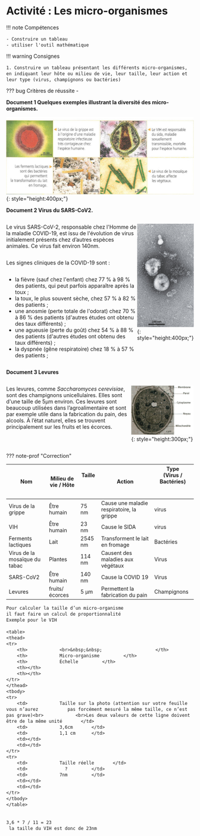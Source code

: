 # Activité : Les micro-organismes 

!!! note Compétences

    - Construire un tableau 
    - utiliser l'outil mathématique

!!! warning Consignes

    1. Construire un tableau présentant les différents micro-organismes, en indiquant leur hôte ou milieu de vie, leur taille, leur action et leur type (virus, champignons ou bactéries)
    
??? bug Critères de réussite
    - 




**Document 1 Quelques exemples illustrant la diversité des micro-organismes.**

![](pictures/photoMicrobesAct.png){: style="height:400px;"}


**Document 2 Virus du SARS-CoV2.**

<div markdown style="display:flex; flex-direction:row;">

<div markdown style="display:flex; flex-direction:column;flex: 3 1 0;">

Le virus SARS-CoV-2, responsable chez l'Homme de la maladie COVID-19, est issu de l'évolution de virus initialement présents chez d’autres espèces animales. Ce virus fait environ 140nm.

Les signes cliniques de la COVID-19 sont :

- la fièvre (sauf chez l'enfant) chez 77 % à 98 % des patients, qui peut parfois apparaître après la toux ;
- la toux, le plus souvent sèche, chez 57 % à 82 % des patients ;
- une anosmie (perte totale de l'odorat) chez 70 % à 86 % des patients (d'autres études ont obtenu des taux différents) ;
- une agueusie (perte du goût) chez 54 % à 88 % des patients (d'autres études ont obtenu des taux différents) ;
- la dyspnée (gêne respiratoire) chez 18 % à 57 % des patients ;
</div>
<div markdown style="display:flex; flex-direction:column; flex: 1 1 0;">

![](pictures/photoSARS.png){: style="height:400px;"}
</div>


</div>

**Document 3 Levures**

<div markdown style="display:flex; flex-direction:row;">

<div markdown style="display:flex; flex-direction:column;flex: 2 1 0;">


Les levures, comme *Saccharomyces cerevisiae*, sont des champignons unicellulaires. Elles sont d'une taille de 5µm environ. Ces levures sont beaucoup utilisées dans l’agroalimentaire et sont par exemple utile dans la fabrication du pain, des alcools. À l’état naturel, elles se trouvent principalement sur les fruits et les écorces.

</div>
<div markdown style="display:flex; flex-direction:column; flex: 1 1 0;">

![](pictures/photoLevures.png){: style="height:300px;"}

</div>


</div>

??? note-prof "Correction"
    <table>
    <thead>
    <tr>
        <th> 			Nom 		</th>
        <th> 			Milieu de vie / Hôte 		</th>
        <th> 			Taille<br> <br>&nbsp;&nbsp; </th>
        <th> 			Action 		</th>
        <th> 			Type<br> (Virus / Bactéries)<br> <br>&nbsp;&nbsp; </th>
    </tr>
    </thead>
    <tbody>
    <tr>
        <td> 			Virus de la grippe 		</td>
        <td> 			Être humain 		</td>
        <td> 			75 nm 		</td>
        <td> 			Cause une maladie respiratoire, la grippe 		</td>
        <td> 			virus 		</td>
    </tr>
    <tr>
        <td> 			VIH 		</td>
        <td> 			Être humain 		</td>
        <td> 			23 nm 		</td>
        <td> 			Cause le SIDA 		</td>
        <td> 			virus 		</td>
    </tr>
    <tr>
        <td> 			Ferments lactiques 		</td>
        <td> 			Lait 		</td>
        <td> 			2545 nm 		</td>
        <td> 			Transforment le lait en fromage 		</td>
        <td> 			Bactéries 		</td>
    </tr>
    <tr>
        <td> 			Virus de la mosaïque du tabac 		</td>
        <td> 			Plantes 		</td>
        <td> 			114 nm 		</td>
        <td> 			Causent des maladies aux végétaux 		</td>
        <td> 			Virus 		</td>
    </tr>
    <tr>
        <td> 			SARS-CoV2 		</td>
        <td> 			Être humain 		</td>
        <td> 			140 nm 		</td>
        <td> 			Cause la COVID 19 		</td>
        <td> 			Virus 		</td>
    </tr>
    <tr>
        <td> 			Levures 		</td>
        <td> 			fruits/écorces 		</td>
        <td> 			5 µm 		</td>
        <td> 			Permettent la fabrication du pain 		</td>
        <td> 			Champignons 		</td>
    </tr>
    </tbody>
    </table>

    Pour calculer la taille d’un micro-organisme
    il faut faire un calcul de proportionnalité
    Exemple pour le VIH

    <table>
    <thead>
    <tr>
        <th> 			<br>&nbsp;&nbsp;			 		</th>
        <th> 			Micro-organisme 		</th>
        <th> 			Échelle 		</th>
        <th></th>
        <th></th>
    </tr>
    </thead>
    <tbody>
    <tr>
        <td> 			Taille sur la photo (attention sur votre feuille vous n’aurez 			pas forcément mesuré la même taille, ce n’est pas grave)<br> 			<br>Les deux valeurs de cette ligne doivent être de la même unité 		</td>
        <td> 			3,6cm 		</td>
        <td> 			1,1 cm 		</td>
        <td></td>
        <td></td>
    </tr>
    <tr>
        <td> 			Taille réelle 		</td>
        <td> 			  ? 		</td>
        <td> 			7nm 		</td>
        <td></td>
        <td></td>
    </tr>
    </tbody>
    </table>


    3,6 * 7 / 11 = 23
     la taille du VIH est donc de 23nm